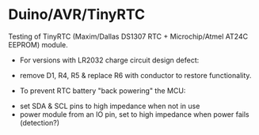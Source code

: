 # Duino/AVR/TinyRTC

Testing of TinyRTC (Maxim/Dallas DS1307 RTC + Microchip/Atmel AT24C EEPROM) module.

* For versions with LR2032 charge circuit design defect:
 - remove D1, R4, R5 & replace R6 with conductor to restore functionality.

* To prevent RTC battery "back powering" the MCU:
 - set SDA & SCL pins to high impedance when not in use
 - power module from an IO pin, set to high impedance when power fails (detection?)

